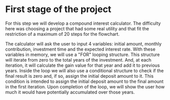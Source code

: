 # First stage of the project

For this step we will develop a compound interest calculator. The difficulty here was choosing a project that had some real utility and that fit the restriction of a maximum of 20 steps for the flowchart.

The calculator will ask the user to input 4 variables: initial amount, monthly contribution, investment time and the expected interest rate. With these variables in memory, we will use a "FOR" looping structure. This structure will iterate from zero to the total years of the investment. And, at each iteration, it will calculate the gain value for that year and add it to previous years. Inside the loop we will also use a conditional structure to check if the final result is zero and, if so, assign the initial deposit amount to it. This condition is intended to assign the initial deposit amount to the final amount in the first iteration. Upon completion of the loop, we will show the user how much it would have potentially accumulated over those years.
